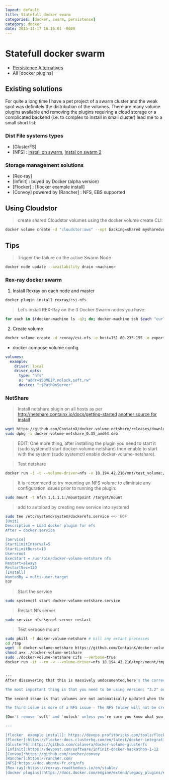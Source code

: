 ```yaml
---
layout: default
title: Statefull docker swarm
categories: [docker, swarm, persistence]
category: docker
date: 2015-11-17 16:16:01 -0600
---
```

# Statefull docker swarm

- [Persistence Alternatives](https://opensource.ncsa.illinois.edu/confluence/display/NDS/Gluster+Alternatives+and+Cloud+Provider+Alternatives)
- All [docker plugins]

## Existing solutions

For quite a long time I have a pet project of a swarm cluster and the weak spot was definitely the distribution of the volumes. There are many volume plugins available and removing the plugins requiring a cloud storage or a complicated backend (i.e. to complex to install in small cluster) lead me to a small short list:

### Dist File systems types

- [GlusterFS]
- [NFS] : [install on swarm](https://attx-project.github.io/Shared-NFS-Swarm-Cloud.html), [Instal on swarm 2](http://collabnix.com/docker-1-12-swarm-mode-persistent-storage-using-nfs/)

### Storage management solutions

- [Rex-ray]
- [Infinit] : buyed by Docker (alpha version)
- [Flocker] : [flocker example install]
- [Convoy] powered by [Rancher] : NFS, EBS supported

## Using Cloudstor

 >create shared Cloudstor volumes using the docker volume create CLI:

```sh
docker volume create -d "cloudstor:aws" --opt backing=shared mysharedvol1
```

## Tips

> Trigger the failure on the active Swarm Node

```sh
docker node update --availability drain <machine>
```

### Rex-ray docker swarm

1. Install Rexray on each node and master

```sh
docker plugin install rexray/csi-nfs
```

>Let’s install REX-Ray on the 3 Docker Swarm nodes you have:

```sh
for each in $(docker-machine ls -q); do; docker-machine ssh $each "curl -sSL https://dl.bintray.com/emccode/rexray/install | sh -" ; done
```

2. Create volume

```sh
docker volume create -d rexray/csi-nfs -o host=151.80.235.155 -o export=/webgrab_volume webgrab
```

- docker compose volume config

```yaml
volumes:
  example:
    driver: local
    driver_opts:
      type: "nfs"
      o: "addr=$SOMEIP,nolock,soft,rw"
      device: ":$PathOnServer"
```

### NetShare

> Install netshare plugin on all hosts as per http://netshare.containx.io/docs/getting-started
[another source for install](https://attx-project.github.io/Shared-NFS-Swarm-Cloud.html)

```sh
wget https://github.com/ContainX/docker-volume-netshare/releases/download/v0.35/docker-volume-netshare_0.35_amd64.deb
sudo dpkg -i docker-volume-netshare_0.35_amd64.deb
```

> EDIT: One more thing, after installing the plugin you need to start it (sudo systemctl start docker-volume-netshare) then enable to start with the system (sudo systemctl enable docker-volume-netshare).

> Test netshare

```sh
docker run -i -t --volume-driver=nfs -v 18.194.42.216/mnt/test_volume:/data ubuntu /bin/bash
```

> It is recommend to try mounting an NFS volume to eliminate any configuration issues prior to running the plugin:

```sh
sudo mount -t nfs4 1.1.1.1:/mountpoint /target/mount
```

> add to autoload by creating new service into systemd

```sh
sudo tee /etc/systemd/system/dockerefs.service <<-'EOF'
[Unit]
Description = Load docker plugin for efs
After = docker.service

[Service]
StartLimitInterval=5
StartLimitBurst=10
User=root
ExecStart = /usr/bin/docker-volume-netshare nfs
Restart=always
RestartSec=120
[Install]
WantedBy = multi-user.target
EOF
```

> Start the service

```sh
sudo systemctl start docker-volume-netshare.service
```

> Restart Nfs server

```sh
sudo service nfs-kernel-server restart
```

> Test verbose mount

```sh
sudo pkill -f docker-volume-netshare # kill any extant processes
cd /tmp
wget -O docker-volume-netshare https://github.com/ContainX/docker-volume-netshare/releases/download/v0.34/docker-volume-netshare_0.34_linux_amd64-bin
chmod a+x ./docker-volume-netshare
sudo ./docker-volume-netshare cifs --verbose=true
docker run -it --rm -v --volume-driver=nfs 18.194.42.216/tmp:/mount/tmp --name share_vol alpine ash


---
After discovering that this is massively undocumented,here's the correct way to mount a NFS volume using stack and docker compose.

The most important thing is that you need to be using version: "3.2" or higher. You will have strange and un-obvious errors if you don't.

The second issue is that volumes are not automatically updated when their definition changes. This can lead you down a rabbit hole of thinking that your changes aren't correct, when they just haven't been applied. Make sure you docker rm VOLUMENAME everywhere it could possibly be, as if the volume exists, it won't be validated.

The third issue is more of a NFS issue - The NFS folder will not be created on the server if it doesn't exist. This is just the way NFS works. You need to make sure it exists before you do anything.

(Don't remove 'soft' and 'nolock' unless you're sure you know what you're doing - this stops docker from freezing if your NFS server goes away)

---

[flocker  example install]: https://devops.profitbricks.com/tools/flocker/
[Flocker]:https://flocker-docs.clusterhq.com/en/latest/docker-integration/
[GlusterFS]:https://github.com/calavera/docker-volume-glusterfs
[Infinit]:https://devpost.com/software/infinit-docker-hackathon-1-12
[Convoy]:https://github.com/rancher/convoy
[Rancher]:https://rancher.com/
[NFS]:https://doc.ubuntu-fr.org/nfs
[Rex-ray]:https://rexray.readthedocs.io/en/stable/
[docker plugins]:https://docs.docker.com/engine/extend/legacy_plugins/#volume-plugins